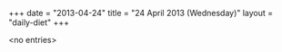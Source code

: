 +++
date = "2013-04-24"
title = "24 April 2013 (Wednesday)"
layout = "daily-diet"
+++


\<no entries\>

